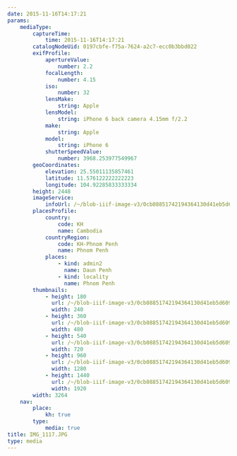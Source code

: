 ```yaml
---
date: 2015-11-16T14:17:21
params:
    mediaType:
        captureTime:
            time: 2015-11-16T14:17:21
        catalogNodeUid: 0197cbfe-f75a-7624-a2c7-ecc0b3bbd022
        exifProfile:
            apertureValue:
                number: 2.2
            focalLength:
                number: 4.15
            iso:
                number: 32
            lensMake:
                string: Apple
            lensModel:
                string: iPhone 6 back camera 4.15mm f/2.2
            make:
                string: Apple
            model:
                string: iPhone 6
            shutterSpeedValue:
                number: 3968.253977549967
        geoCoordinates:
            elevation: 25.55011135857461
            latitude: 11.576122222222223
            longitude: 104.92285833333334
        height: 2448
        imageService:
            infoUrl: /~/blob-iiif-image-v3/0cb08851742194364130d41eb5d6095ee2f5fee106e0a58228940f542244a5a7/info.json
        placesProfile:
            country:
                code: KH
                name: Cambodia
            countryRegion:
                code: KH-Phnom Penh
                name: Phnom Penh
            places:
                - kind: admin2
                  name: Daun Penh
                - kind: locality
                  name: Phnom Penh
        thumbnails:
            - height: 180
              url: /~/blob-iiif-image-v3/0cb08851742194364130d41eb5d6095ee2f5fee106e0a58228940f542244a5a7/full/240%2C180/0/default.jpg
              width: 240
            - height: 360
              url: /~/blob-iiif-image-v3/0cb08851742194364130d41eb5d6095ee2f5fee106e0a58228940f542244a5a7/full/480%2C360/0/default.jpg
              width: 480
            - height: 540
              url: /~/blob-iiif-image-v3/0cb08851742194364130d41eb5d6095ee2f5fee106e0a58228940f542244a5a7/full/720%2C540/0/default.jpg
              width: 720
            - height: 960
              url: /~/blob-iiif-image-v3/0cb08851742194364130d41eb5d6095ee2f5fee106e0a58228940f542244a5a7/full/1280%2C960/0/default.jpg
              width: 1280
            - height: 1440
              url: /~/blob-iiif-image-v3/0cb08851742194364130d41eb5d6095ee2f5fee106e0a58228940f542244a5a7/full/1920%2C1440/0/default.jpg
              width: 1920
        width: 3264
    nav:
        place:
            kh: true
        type:
            media: true
title: IMG_1117.JPG
type: media
---
```

